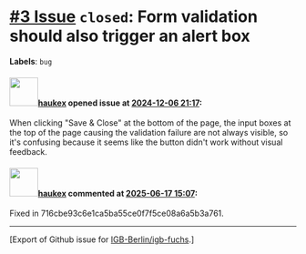 # [\#3 Issue](https://github.com/IGB-Berlin/igb-fuchs/issues/3) `closed`: Form validation should also trigger an alert box
**Labels**: `bug`


#### <img src="https://avatars.githubusercontent.com/u/4613111?u=708742f53b26cb75f2c7a93ee7a7a53abe18ec48&v=4" width="50">[haukex](https://github.com/haukex) opened issue at [2024-12-06 21:17](https://github.com/IGB-Berlin/igb-fuchs/issues/3):

When clicking "Save & Close" at the bottom of the page, the input boxes at the top of the page causing the validation failure are not always visible, so it's confusing because it seems like the button didn't work without visual feedback.

#### <img src="https://avatars.githubusercontent.com/u/4613111?u=708742f53b26cb75f2c7a93ee7a7a53abe18ec48&v=4" width="50">[haukex](https://github.com/haukex) commented at [2025-06-17 15:07](https://github.com/IGB-Berlin/igb-fuchs/issues/3#issuecomment-2980755412):

Fixed in 716cbe93c6e1ca5ba55ce0f7f5ce08a6a5b3a761.


-------------------------------------------------------------------------------



[Export of Github issue for [IGB-Berlin/igb-fuchs](https://github.com/IGB-Berlin/igb-fuchs).]

